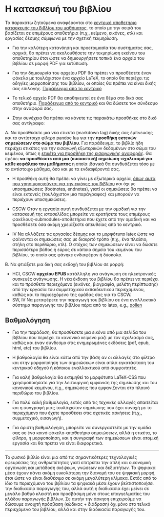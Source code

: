 # Η κατασκευή του βιβλίου

Τα παρακάτω ζητούμενα αναφέρονται στο [κεντρικό αποθετήριο κατασκευής του βιβλίου του μαθήματος](https://github.com/mibook/kallipos/), το οποίο με την σειρά του βασίζεται σε επιμέρους αποθετήρια (π.χ., κείμενο, εικόνες, κτλ) και εργασίες δέσμης σύμφωνα με την σχετική τεκμηρίωση. 

* Για την καλύτερη κατανόηση και προετοιμασία του συστήματος σας, αρχικά, θα πρέπει να ακολουθήσετε την τεκμηρίωση εκείνου του αποθετηρίου έτσι ώστε να δημιουργήσετε τοπικά ένα αρχείο του βιβλίου σε μορφή PDF για εκτύπωση. 

* Για την δημιουργία του αρχείου PDF θα πρέπει να προσθέσετε έναν φάκελο με τουλάχιστον ένα αρχείο LaTeX, το οποίο θα περιέχει τις οδηγίες μορφοποίησης του βιβλίου, οι οποίες θα πρέπει να είναι δικής σας επιλογής. [Παράδειγμα από το κεντρικό](https://github.com/mibook/kallipos/issues/2)

* To τελικό αρχείο PDF θα αποθηκευτεί σε ένα θέμα στο δικό σας αποθετήριο. [Παράδειγμα από το κεντρικό](https://github.com/mibook/kallipos/issues/1) και θα δώσετε τον σύνδεσμο στην αναφορά σας. 

* Στην συνέχεια θα πρέπει να κάνετε τις παρακάτω προσθήκες στο δικό σας αντίγραφο:

Α. Να προσθέσετε μια νέα ετικέτα (markdown tag) δικής σας έμπνευσης και το αντίστοιχο φίλτρο pandoc lua για την **προσθήκη εκτενών σημειώσεων στο σώμα του βιβλίου**. Για παράδειγμα, το βιβλίο ήδη περιέχει ετικέτες για την εισαγωγή εξωτερικών δεδομένων στο σώμα του κειμένου, όπως η [ετικέτα για προσθήκη της εισαγωγικής αναφοράς](https://github.com/mibook/kallipos/blob/master/epigraph.lua). Θα πρέπει **να προσθέσετε από μια (ουσιαστική) σημείωση-σχολιασμό για κάθε κεφάλαιο του μαθήματος** η οποία ιδανικά θα συνδυάζεται τόσο με το αντίστοιχο μάθημα, όσο και με τα ενδιαφέροντά σας.

* Η προσθήκη αυτή θα πρέπει να γίνει με εξωτερικά αρχεία, [όπως αυτά που χρησιμοποιούνται για την εικόνες του βιβλίου](https://github.com/mibook/kallipos/blob/master/figure.lua) και όχι με υποσημειώσεις (footnotes, endnotes), γιατί οι σημειώσεις θα πρέπει να είναι εκτενείς (τουλάχιστον μια παράγραφος) και μπορούν να περιέχουν υποσημειώσεις. 

* CSCW Όταν η εργασία αυτή συνδυάζεται με την ομαδική για την κατασκευή της ιστοσελίδας μπορείτε να κρατήσετε τους επιμέρους φακέλους-submodules-αποθετήρια που έχετε από την ομαδική και να προσθέσετε όσα ακόμη χρειάζεστε απευθείας από το κεντρικό.

* IV Να αλλάξετε τις εργασίες δέσμης και το μορφότυπο latex ώστε να φαίνονται οι σημειώσεις σας με διακριτό τρόπο (π.χ., ένα πλαίσιο, στήλη στο περιθώριο, κτλ). Ο στόχος των σημειώσεων είναι να δώσετε περισσότερο βάθος ή εύρος σε κάποιο σημείο του κειμένου του βιβλίου, το οποίο σας φάνηκε ενδιαφέρον ή δύσκολο. 

Β. Να φτιάξετε μια δική σας εκδοχή του βιβλίου σε μορφή:

- HCI, CSCW **αρχείου EPUB** κατάλληλη για ανάγνωση σε ηλεκτρονικές συσκευές ανάγνωσης. Η νέα έκδοση του βιβλίου θα πρέπει να περιέχει και το πρόσθετο περιεχόμενο (εικόνες, βιογραφία, μελέτη περίπτωσης) από την εργασία του συμμετοχικού εκπαιδευτικού περιεχομένου, καθώς και το περιοεχόμενo της ομάδας σας για το CSCW.
- SW, IV Να μεταφέρετε την παραγωγή του βιβλίου σε ένα εναλλακτικό σύστημα παραγωγής του βιβλίου πέρα από το latex, e.g., [pollen](https://docs.racket-lang.org/pollen/index.html)

## Βαθμολόγηση

* Για την παράδοση, θα προσθέσετε μια εικόνα από μια σελίδα του βιβλίου που περιέχει το κανονικό κείμενο μαζί με τον σχολιασμό σας, καθώς και έναν σύνδεσμο στις ενημερωμένες εκδόσεις (pdf, epub, html, etc) του βιβλίου. 

* Η βαθμολογία θα είναι κάτω από την βάση αν οι αλλαγές στο φίλτρο και στην μορφοποίηση των σημειώσεων είναι απλά εγκατάσταση του κεντρικού οδηγού ή κάποιου εναλλακτικού από συμφοιτητές.

* Για καλή βαθμολογία θα εκτιμηθεί το μορφότυπο LaTeX-CSS που χρησιμοποιήσατε για την λειτουργική εμφάνιση της σημείωσης και του κανονικού κειμένου, π.χ., σημειώσεις που εμφανίζονται στο πλαινό περιθώριο του βιβλίου.

* Για πολύ καλή βαθμολογία, εκτός από τις τεχνικές αλλαγές απαιτείται και η συγγραφή μιας τουλάχιστον σημείωσης που έχει συνοχή με το περιεχόμενο που έχετε προσθέσει στις σχετικές ασκήσεις (π.χ., συμμετοχικό, εισαγωγή).

* Για άριστη βαθμολόγηση, μπορείτε να συνεργαστείτε με την ομάδα σας σε ένα κοινό φάκελο-αποθετήριο σημειώσεων, αλλά η ετικέτα, το φίλτρο, η μορφοποίηση, και η συγγραφή των σημειώσεων είναι ατομική εργασία και θα πρέπει να είναι διαφορετικά.


---

Το φυσικό βιβλίο είναι μια από τις σημαντικότερες τεχνολογικές εφευρέσεις της ανθρωπότητας γιατί επιτρέπει την απλή και οικονομική οργάνωση και μετάδοση σκέψεων, γνώσεων και δεξιοτήτων. Τα ψηφιακά μέσα έχουν κάνει ακόμη ευκολότερη την διανομή του σε ψηφιακή μορφή, έτσι ώστε να είναι διαθέσιμο σε ακόμη μεγαλύτερη κλίμακα. Εκτός από το ίδιο το περιεχόμενο του βιβλίου τα ψηφιακά μέσα έχουν βελτιστοποιήσει την διαδικασία παραγωγής του, αλλά αυτή η διαδικασία έχει μείνει σε μεγάλο βαθμό κλειστή και προσβάσιμη μόνο στους επαγγελματίες του κλάδου παραγωγής βιβλίων. Σε αυτήν την άσκηση επιχειρούμε να δώσουμε ανοιχτή πρόσβαση (κώδικας + διάδραση) όχι μόνο στο τελικό περιεχόμενο του βιβλίου, αλλά και στην διαδικασία παραγωγής του. 

